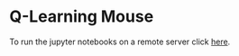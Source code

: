 # Q-Learning Mouse
To run the jupyter notebooks on a remote server click [here](https://mybinder.org/v2/gh/ele7ija/Q-Learning-Mouse/master).
